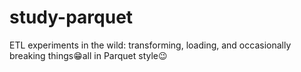 # study-parquet
ETL experiments in the wild: transforming, loading, and occasionally breaking things😁all in Parquet style😉
